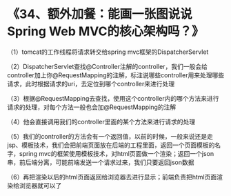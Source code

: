 # 《34、额外加餐：能画一张图说说Spring Web MVC的核心架构吗？》
（1）tomcat的工作线程将请求转交给spring mvc框架的DispatcherServlet

 

（2）DispatcherServlet查找@Controller注解的controller，我们一般会给controller加上你@RequestMapping的注解，标注说哪些controller用来处理哪些请求，此时根据请求的uri，去定位到哪个controller来进行处理

 

（3）根据@RequestMapping去查找，使用这个controller内的哪个方法来进行请求的处理，对每个方法一般也会加@RequestMapping的注解

 

（4）他会直接调用我们的controller里面的某个方法来进行请求的处理

 

（5）我们的controller的方法会有一个返回值，以前的时候，一般来说还是走jsp、模板技术，我们会把前端页面放在后端的工程里面，返回一个页面模板的名字，spring mvc的框架使用模板技术，对html页面做一个渲染；返回一个json串，前后端分离，可能前端发送一个请求过来，我们只要返回json数据

 

（6）再把渲染以后的html页面返回给浏览器去进行显示；前端负责把html页面渲染给浏览器就可以了